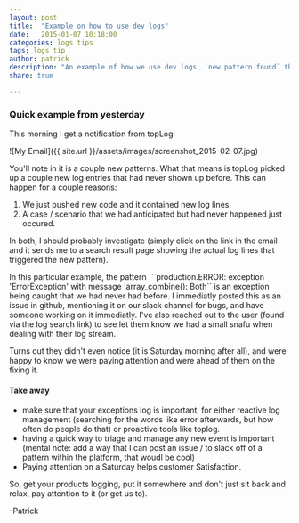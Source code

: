 ```yaml
---
layout: post
title:  "Example on how to use dev logs"
date:   2015-01-07 10:18:00
categories: logs tips
tags: logs tip
author: patrick
description: "An example of how we use dev logs, `new pattern found` through to fixing the issue and talking to a customer on a Saturday morning."
share: true

---
```



### Quick example from yesterday ###

This morning I get a notification from topLog:

![My Email]({{ site.url }}/assets/images/screenshot_2015-02-07.jpg)


You'll note in it is a couple new patterns.  What that means is topLog picked up a couple new log entries that had never shown up before.  This can happen for a couple reasons:

1. We just pushed new code and it contained new log lines
2. A case / scenario that we had anticipated but had never happened just occured.


In both, I should probably investigate (simply click on the link in the email and it sends me to a search result page showing the actual log lines that triggered the new pattern).

In this particular example, the pattern ```production.ERROR: exception 'ErrorException' with message 'array_combine(): Both`` is an exception being caught that we had never had before.  I immediatly posted this as an issue in github, mentioning it on our slack channel for bugs, and have someone working on it immediatly.  I've also reached out to the user (found via the log search link) to see let them know we had a small snafu when dealing with their log stream.  

Turns out they didn't even notice (it is Saturday morning after all), and were happy to know we were paying attention and were ahead of them on the fixing it.

#### Take away ####

- make sure that your exceptions log is important, for either reactive log management (searching for the words like error afterwards, but how often do people do that) or proactive tools like toplog.
- having a quick way to triage and manage any new event is important (mental note: add a way that I can post an issue / to slack off of a pattern within the platform, that woudl be cool)
- Paying attention on a Saturday helps customer Satisfaction.

So, get your products logging, put it somewhere and don't just sit back and relax, pay attention to it (or get us to).

-Patrick

